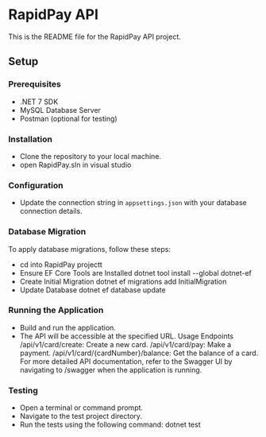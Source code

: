 # RapidPay API

This is the README file for the RapidPay API project.

## Setup

### Prerequisites

- .NET 7 SDK
- MySQL Database Server
- Postman (optional for testing)

### Installation
- Clone the repository to your local machine.
- open RapidPay.sln in visual studio

### Configuration

- Update the connection string in `appsettings.json` with your database connection details.

### Database Migration

To apply database migrations, follow these steps:
- cd into RapidPay projectt
- Ensure EF Core Tools are Installed
    dotnet tool install --global dotnet-ef
- Create Initial Migration
    dotnet ef migrations add InitialMigration
- Update Database
    dotnet ef database update

### Running the Application

- Build and run the application.
- The API will be accessible at the specified URL.
Usage
Endpoints
/api/v1/card/create: Create a new card.
/api/v1/card/pay: Make a payment.
/api/v1/card/{cardNumber}/balance: Get the balance of a card.
For more detailed API documentation, refer to the Swagger UI by navigating to /swagger when the application is running.

### Testing

- Open a terminal or command prompt.
- Navigate to the test project directory.
- Run the tests using the following command:
    dotnet test